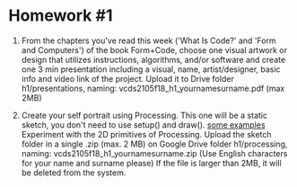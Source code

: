 # Homework #1

1. From the chapters you've read this week ('What Is Code?' and 'Form and Computers') of the book Form+Code, choose one 
visual artwork or design that utilizes instructions, algorithms, and/or software and create one 3 min presentation including
a visual, name, artist/designer, basic info and video link of the project. Upload it to Drive folder h1/presentations, naming: vcds2105f18_h1_yournamesurname.pdf (max 2MB)

2. Create your self portrait using Processing. This one will be a static sketch, you don't need to use setup() and draw().
[some examples](https://www.openprocessing.org/browse/?q=self+portrait&time=anytime&type=all#)
Experiment with the 2D primitives of Processing. Upload the sketch folder in a single .zip (max. 2 MB) on Google Drive 
folder h1/processing, naming: vcds2105f18_h1_yournamesurname.zip (Use English characters for your name and surname please) 
If the file is larger than 2MB, it will be deleted from the system.
